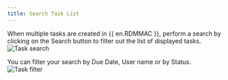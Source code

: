 ```yaml
---
title: Search Task List
---
```

When multiple tasks are created in {{ en.RDMMAC }}, perform a search by clicking on the Search button to filter out the list of displayed tasks.  
![Task search](https://webdevolutions.azureedge.net/docs/en/rdm/mac/clip10356.png)

You can filter your search by Due Date, User name or by Status.  
![Task filter](https://webdevolutions.azureedge.net/docs/en/rdm/mac/clip10022.png)
